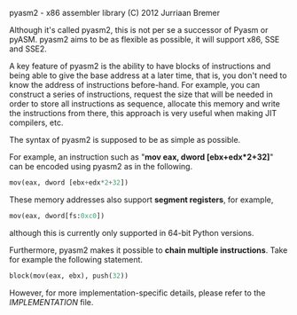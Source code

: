 pyasm2 - x86 assembler library          (C) 2012 Jurriaan Bremer

Although it's called pyasm2, this is not per se a successor of Pyasm or pyASM.
pyasm2 aims to be as flexible as possible, it will support x86, SSE and SSE2.

A key feature of pyasm2 is the ability to have blocks of instructions and
being able to give the base address at a later time, that is, you don't need
to know the address of instructions before-hand. For example, you can construct
a series of instructions, request the size that will be needed in order to
store all instructions as sequence, allocate this memory and write the
instructions from there, this approach is very useful when making JIT
compilers, etc.

The syntax of pyasm2 is supposed to be as simple as possible.

For example, an instruction such as "**mov eax, dword [ebx+edx*2+32]**" can be
encoded using pyasm2 as in the following.
```python
mov(eax, dword [ebx+edx*2+32])
```

These memory addresses also support **segment registers**, for example,
```python
mov(eax, dword[fs:0xc0])
```
although this is currently only supported in 64-bit Python versions.

Furthermore, pyasm2 makes it possible to **chain multiple instructions**. Take
for example the following statement.
```python
block(mov(eax, ebx), push(32))
```

However, for more implementation-specific details, please refer to the
*IMPLEMENTATION* file.
